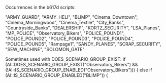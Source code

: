  Occurrences in the b617d scripts: 

 "ARMY_GUARD",
 "ARMY_HELI",
 "BLIMP",
 "Cinema_Downtown",
 "Cinema_Morningwood",
 "Cinema_Textile",
 "City_Banks",
 "Countryside_Banks",
 "DEALERSHIP",
 "KORTZ_SECURITY",
 "LSA_Planes",
 "MP_POLICE",
 "Observatory_Bikers",
 "POLICE_POUND1",
 "POLICE_POUND2",
 "POLICE_POUND3",
 "POLICE_POUND4",
 "POLICE_POUND5",
 "Rampage1",
 "SANDY_PLANES",
 "SCRAP_SECURITY",
 "SEW_MACHINE",
 "SOLOMON_GATE"

Sometimes used with DOES_SCENARIO_GROUP_EXIST:
if (AI::DOES_SCENARIO_GROUP_EXIST("Observatory_Bikers") &&   (!AI::IS_SCENARIO_GROUP_ENABLED("Observatory_Bikers"))) {
else if (AI::IS_SCENARIO_GROUP_ENABLED("BLIMP")) {
